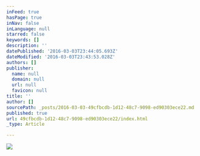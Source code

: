 ```yaml
---
inFeed: true
hasPage: true
inNav: false
inLanguage: null
starred: false
keywords: []
description: ''
datePublished: '2016-03-03T23:44:05.693Z'
dateModified: '2016-03-03T23:43:53.028Z'
authors: []
publisher:
  name: null
  domain: null
  url: null
  favicon: null
title: ''
author: []
sourcePath: _posts/2016-03-03-49cfbcdb-1d12-48c7-9098-ed90303ece22.md
published: true
url: 49cfbcdb-1d12-48c7-9098-ed90303ece22/index.html
_type: Article

---
```

![](https://the-grid-user-content.s3-us-west-2.amazonaws.com/16976fa1-d644-499e-a51b-53aaf5e75108.jpg)